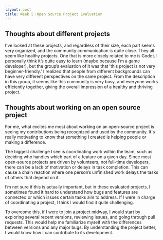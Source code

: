 ```yaml
---
layout: post
title: Week 5：Open Source Project Evaluation
---
```


## Thoughts about different projects  
I've looked at these projects, and regardless of their size, each part seems very organized, and the community communication is quite close. They all seem like healthy projects. One that is more closely related to me is Godot. I personally think it’s quite easy to learn (maybe because I’m a game developer), but the group’s evaluation of it was that 'this project is not very beginner-friendly.' I realized that people from different backgrounds can have very different perspectives on the same project. From the description in this group, it seems like this community is very busy, and everyone works efficiently together, giving the overall impression of a healthy and thriving project.  
<!--more-->  
## Thoughts about working on an open source project  
For me, what excites me most about working on an open-source project is seeing my contributions being recognized and used by the community. It's really motivating to know that something I created is helping people or making a difference.  

The biggest challenge I see is coordinating work within the team, such as deciding who handles which part of a feature on a given day. Since most open-source projects are driven by volunteers, not full-time developers, there can be a lack of motivation or delays in task completion. This can cause a chain reaction where one person’s unfinished work delays the tasks of others that depend on it.

I’m not sure if this is actually important, but in these evaluated projects, I sometimes found it hard to understand how bugs and features are connected or which issues certain tasks aim to address. If I were in charge of coordinating a project, I think I would find it quite challenging.

To overcome this, if I were to join a project midway, I would start by exploring several recent versions, reviewing issues, and going through pull requests. This would help me familiarize myself with the differences between versions and any major bugs. By understanding the project better, I would know how I can contribute to its development.